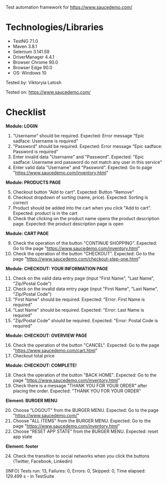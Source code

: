 Test automation framework for https://www.saucedemo.com/

# Technologies/Libraries

- TestNG 7.1.0
- Maven 3.8.1
- Selenium 3.141.59
- DriverManager 4.4.1
- Browser Chrome 90.0
- Browser Edge 90.0
- OS: Windows 10

Tested by: Viktoryia Latosh

Tested on: https://www.saucedemo.com/

# Checklist

**Module: LOGIN**

1. "Username" should be required. Expected: Error message "Epic sadface: Username is required"
2. "Password" should be required. Expected: Error message "Epic sadface: Password is required"
3. Enter invalid data "Username" and "Password". Expected: "Epic sadface: Username and password do not match any user in
   this service"
4. Enter valid data "Username" and "Password". Expected: Go to page "https://www.saucedemo.com/inventory.html"

**Module: PRODUCTS PAGE**

5. Checkout button "Add to cart". Expected: Button "Remove"
6. Checkout dropdown of sorting (name, price). Expected: Sorting is correct
7. Product should be added into the cart when you click "Add to cart". Expected: product is in the cart
8. Check that clicking on the product name opens the product description page. Expected: the product description page is
   open

**Module: CART PAGE**

9. Check the operation of the button "CONTINUE SHOPPING". Expected: Go to the
   page "https://www.saucedemo.com/inventory.html"
10. Check the operation of the button "CHECKOUT". Expected: Go to the
    page "https://www.saucedemo.com/checkout-step-one.html"

**Module: CHECKOUT: YOUR INFORMATION PAGE**

11. Сheck on the valid data entry page (input "First Name", "Last Name", "Zip/Postal Code")
12. Сheck on the invalid data entry page (input "First Name", "Last Name", "Zip/Postal Code")
13. "First Name" should be required. Expected: "Error: First Name is required"
14. "Last Name" should be required. Expected: "Error: Last Name is required"
15. "Zip/Postal Code" should be required. Expected: "Error: Postal Code is required"

**Module: CHECKOUT: OVERVIEW PAGE**

16. Check the operation of the button "CANCEL". Expected: Go to the page "https://www.saucedemo.com/cart.html"
17. Checkout total price

**Module: CHECKOUT: COMPLETE!**

18. Check the operation of the button "BACK HOME". Expected: Go to the page "https://www.saucedemo.com/inventory.html"
19. Check there is a message "THANK YOU FOR YOUR ORDER" after placing the order. Expected: "THANK YOU FOR YOUR ORDER"

**Element: BURGER MENU**

20. Choose "LOGOUT" from the BURGER MENU. Expected: Go to the page "https://www.saucedemo.com/"
21. Choose "ALL ITEMS" from the BURGER MENU. Expected: Go to the page "https://www.saucedemo.com/inventory.html"
22. Choose "RESET APP STATE" from the BURGER MENU. Expected: reset app state

**Element: footer**

24. Check the transition to social networks when you click the buttons (Twitter, Facebook, Linkedin)

[INFO] Tests run: 13, Failures: 0, Errors: 0, Skipped: 0, Time elapsed: 129.499 s - in TestSuite
